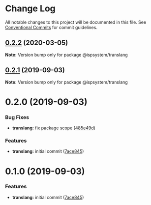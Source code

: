 # Change Log

All notable changes to this project will be documented in this file.
See [Conventional Commits](https://conventionalcommits.org) for commit guidelines.

## [0.2.2](https://github.com/ispsystem/plugin-tools/compare/@ispsystem/translang@0.2.1...@ispsystem/translang@0.2.2) (2020-03-05)

**Note:** Version bump only for package @ispsystem/translang





## [0.2.1](https://github.com/ispsystem/plugin-tools/compare/@ispsystem/translang@0.2.0...@ispsystem/translang@0.2.1) (2019-09-03)

**Note:** Version bump only for package @ispsystem/translang





# 0.2.0 (2019-09-03)


### Bug Fixes

* **translang:** fix package scope ([485e49d](https://github.com/ispsystem/plugin-tools/commit/485e49d))


### Features

* **translang:** initial commit ([7ace845](https://github.com/ispsystem/plugin-tools/commit/7ace845))





# 0.1.0 (2019-09-03)


### Features

* **translang:** initial commit ([7ace845](https://github.com/ispsystem/plugin-tools/commit/7ace845))
